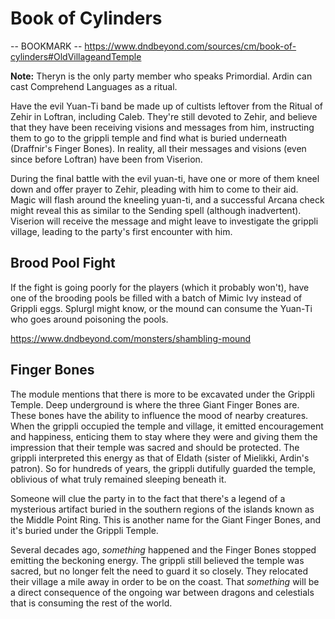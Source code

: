 # Book of Cylinders
-- BOOKMARK --
https://www.dndbeyond.com/sources/cm/book-of-cylinders#OldVillageandTemple

**Note:** Theryn is the only party member who speaks Primordial. Ardin can cast Comprehend Languages as a ritual.

Have the evil Yuan-Ti band be made up of cultists leftover from the Ritual of Zehir in Loftran, including Caleb. They're still devoted to Zehir, and believe that they have been receiving visions and messages from him, instructing them to go to the grippli temple and find what is buried underneath (Draffnir's Finger Bones). In reality, all their messages and visions (even since before Loftran) have been from Viserion.

During the final battle with the evil yuan-ti, have one or more of them kneel down and offer prayer to Zehir, pleading with him to come to their aid. Magic will flash around the kneeling yuan-ti, and a successful Arcana check might reveal this as similar to the Sending spell (although inadvertent). Viserion will receive the message and might leave to investigate the grippli village, leading to the party's first encounter with him.

## Brood Pool Fight
If the fight is going poorly for the players (which it probably won't), have one of the brooding pools be filled with a batch of Mimic Ivy instead of Grippli eggs. Splurgl might know, or the mound can consume the Yuan-Ti who goes around poisoning the pools.

https://www.dndbeyond.com/monsters/shambling-mound

## Finger Bones
The module mentions that there is more to be excavated under the Grippli Temple. Deep underground is where the three Giant Finger Bones are. These bones have the ability to influence the mood of nearby creatures. When the grippli occupied the temple and village, it emitted encouragement and happiness, enticing them to stay where they were and giving them the impression that their temple was sacred and should be protected. The grippli interpreted this energy as that of Eldath (sister of Mielikki, Ardin's patron). So for hundreds of years, the grippli dutifully guarded the temple, oblivious of what truly remained sleeping beneath it.

Someone will clue the party in to the fact that there's a legend of a mysterious artifact buried in the southern regions of the islands known as the Middle Point Ring. This is another name for the Giant Finger Bones, and it's buried under the Grippli Temple.

Several decades ago, *something* happened and the Finger Bones stopped emitting the beckoning energy. The grippli still believed the temple was sacred, but no longer felt the need to guard it so closely. They relocated their village a mile away in order to be on the coast. That *something* will be a direct consequence of the ongoing war between dragons and celestials that is consuming the rest of the world.
